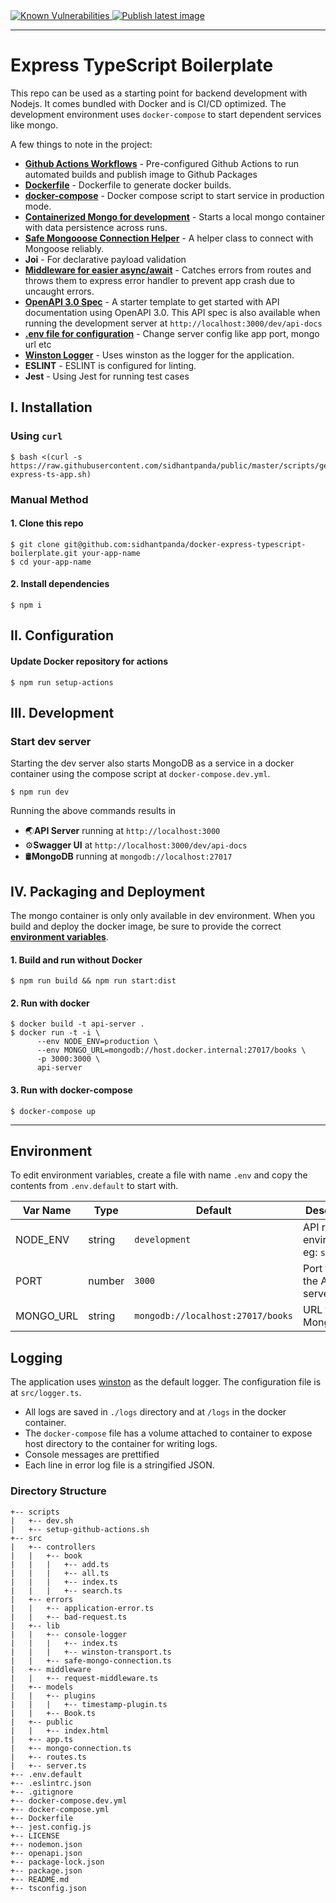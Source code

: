 <a href="https://snyk.io//test/github/sidhantpanda/docker-express-typescript-boilerplate?targetFile=package.json">
  <img src="https://snyk.io//test/github/sidhantpanda/docker-express-typescript-boilerplate/badge.svg?targetFile=package.json" alt="Known Vulnerabilities" data-canonical-src="https://snyk.io//test/github/sidhantpanda/docker-express-typescript-boilerplate?targetFile=package.json" style="max-width:100%;">
</a>
<a href="#">
  <img src="https://github.com/sidhantpanda/docker-express-typescript-boilerplate/workflows/Publish%20latest%20image/badge.svg" alt="Publish latest image" style="max-width:100%;">
</a>

---

# Express TypeScript Boilerplate
This repo can be used as a starting point for backend development with Nodejs. It comes bundled with Docker and is CI/CD optimized. The development environment uses `docker-compose` to start dependent services like mongo.

A few things to note in the project:
* **[Github Actions Workflows](https://github.com/sidhantpanda/docker-express-typescript-boilerplate/tree/master/.github/workflows)** - Pre-configured Github Actions to run automated builds and publish image to Github Packages
* **[Dockerfile](https://github.com/sidhantpanda/docker-express-typescript-boilerplate/blob/master/Dockerfile)** - Dockerfile to generate docker builds.
* **[docker-compose](https://github.com/sidhantpanda/docker-express-typescript-boilerplate/blob/master/docker-compose.yml)** - Docker compose script to start service in production mode.
* **[Containerized Mongo for development](#development)** - Starts a local mongo container with data persistence across runs.
* **[Safe Mongooose Connection Helper](https://github.com/sidhantpanda/docker-express-typescript-boilerplate/blob/master/src/lib/safe-mongoose-connection.ts)** - A helper class to connect with Mongoose reliably.
* **Joi** - For declarative payload validation
* **[Middleware for easier async/await](https://github.com/sidhantpanda/docker-express-typescript-boilerplate/blob/master/src/middleware/request-middleware.ts)** - Catches errors from routes and throws them to express error handler to prevent app crash due to uncaught errors.
* **[OpenAPI 3.0 Spec](https://github.com/sidhantpanda/docker-express-typescript-boilerplate/blob/master/openapi.json)** - A starter template to get started with API documentation using OpenAPI 3.0. This API spec is also available when running the development server at `http://localhost:3000/dev/api-docs`
* **[.env file for configuration](#environment)** - Change server config like app port, mongo url etc
* **[Winston Logger](#logging)** - Uses winston as the logger for the application.
* **ESLINT** - ESLINT is configured for linting.
* **Jest** - Using Jest for running test cases

## I. Installation

### Using `curl`

```
$ bash <(curl -s https://raw.githubusercontent.com/sidhantpanda/public/master/scripts/generate-express-ts-app.sh)
```

### Manual Method

#### 1. Clone this repo

```
$ git clone git@github.com:sidhantpanda/docker-express-typescript-boilerplate.git your-app-name
$ cd your-app-name
```

#### 2. Install dependencies

```
$ npm i
```

## II. Configuration

#### Update Docker repository for actions
```
$ npm run setup-actions
```

## III. Development

### Start dev server
Starting the dev server also starts MongoDB as a service in a docker container using the compose script at `docker-compose.dev.yml`.

```
$ npm run dev
```
Running the above commands results in 
* 🌏**API Server** running at `http://localhost:3000`
* ⚙️**Swagger UI** at `http://localhost:3000/dev/api-docs`
* 🛢️**MongoDB** running at `mongodb://localhost:27017`

## IV. Packaging and Deployment

The mongo container is only only available in dev environment. When you build and deploy the docker image, be sure to provide the correct **[environment variables](#environment)**.

#### 1. Build and run without Docker

```
$ npm run build && npm run start:dist
```

#### 2. Run with docker

```
$ docker build -t api-server .
$ docker run -t -i \
      --env NODE_ENV=production \
      --env MONGO_URL=mongodb://host.docker.internal:27017/books \
      -p 3000:3000 \
      api-server
```

#### 3. Run with docker-compose

```
$ docker-compose up
```


---

## Environment
To edit environment variables, create a file with name `.env` and copy the contents from `.env.default` to start with.

| Var Name  | Type  | Default | Description  |
|---|---|---|---|
| NODE_ENV  | string  | `development` |API runtime environment. eg: `staging`  |
|  PORT | number  | `3000` | Port to run the API server on |
|  MONGO_URL | string  | `mongodb://localhost:27017/books` | URL for MongoDB |

## Logging
The application uses [winston](https://github.com/winstonjs/winston) as the default logger. The configuration file is at `src/logger.ts`.
* All logs are saved in `./logs` directory and at `/logs` in the docker container.
* The `docker-compose` file has a volume attached to container to expose host directory to the container for writing logs.
* Console messages are prettified
* Each line in error log file is a stringified JSON.


### Directory Structure

```
+-- scripts
|   +-- dev.sh
|   +-- setup-github-actions.sh
+-- src
|   +-- controllers
|   |   +-- book
|   |   |   +-- add.ts
|   |   |   +-- all.ts
|   |   |   +-- index.ts
|   |   |   +-- search.ts
|   +-- errors
|   |   +-- application-error.ts
|   |   +-- bad-request.ts
|   +-- lib
|   |   +-- console-logger
|   |   |   +-- index.ts
|   |   |   +-- winston-transport.ts
|   |   +-- safe-mongo-connection.ts
|   +-- middleware
|   |   +-- request-middleware.ts
|   +-- models
|   |   +-- plugins
|   |   |   +-- timestamp-plugin.ts
|   |   +-- Book.ts
|   +-- public
|   |   +-- index.html
|   +-- app.ts
|   +-- mongo-connection.ts
|   +-- routes.ts
|   +-- server.ts
+-- .env.default
+-- .eslintrc.json
+-- .gitignore
+-- docker-compose.dev.yml
+-- docker-compose.yml
+-- Dockerfile
+-- jest.config.js
+-- LICENSE
+-- nodemon.json
+-- openapi.json
+-- package-lock.json
+-- package.json
+-- README.md
+-- tsconfig.json
```
